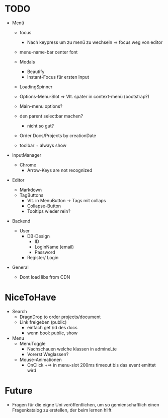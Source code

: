 # TODO

+ Menü

  + focus
    + Nach keypress um zu menü zu wechseln
        => focus weg von editor

  + menu-name-bar center font

  + Modals
     + Beautify 
     + Instant-Focus für ersten Input  
         
   + LoadingSpinner
         
   + Options-Menu-Slot 
      => Vlt. später in context-menü (bootstrap?)
    + Main-menu options?
    + den parent selectbar machen?   
      + nicht so gut?  
   
   
   + Order Docs/Projects by creationDate  
      
   + toolbar
         + always show 
+ InputManager
  + Chrome 
      + Arrow-Keys are not recognized
+ Editor
	+ Markdown
  + TagButtons
    + Vlt. in MenuButton -> Tags mit collaps
    + Collapse-Button
    + Tooltips wieder rein?
  
+ Backend
    + User
      + DB-Design
        + ID
        + LoginName (email)
        + Password
      + Register/ Login
      
+ General
  + Dont load libs from CDN
      
# NiceToHave
+ Search
	+ DragnDrop to order projects/document
	+ Link freigeben (public)
		+ einfach get /id des docs
		+ wenn bool: public, show 
+ Menu
   + MenuToggle
      + Nachschauen welche klassen in admineLte
      + Vorerst Weglassen?
   + Mouse-Animationen
      + OnClick
      +=> in menu-slot 200ms timeout bis das event emittet wird



# Future
+ Fragen für die eigne Uni veröffentlichen, um so gemienschaftlich einen Fragenkatalog zu erstellen, der beim lernen hilft
